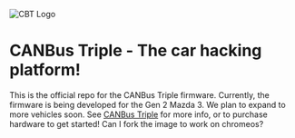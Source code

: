 ![CBT Logo](http://www.canb.us/img/logo.png)

CANBus Triple - The car hacking platform!
=============

This is the official repo for the CANBus Triple firmware. Currently, the firmware is being developed for the Gen 2 Mazda 3. We plan to expand to more vehicles soon. See [CANBus Triple](http://www.canb.us) for more info, or to purchase hardware to get started!
Can I fork the image to work on chromeos?
